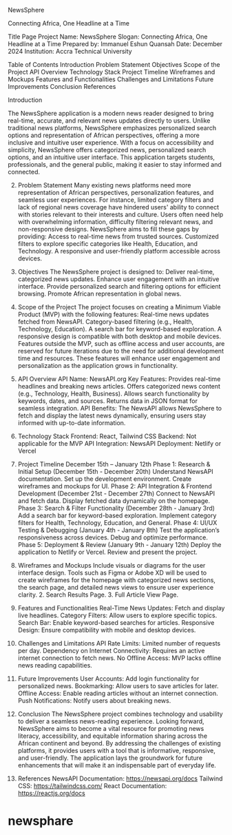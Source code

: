 NewsSphere













Connecting Africa, One Headline at a Time

Title Page
Project Name: NewsSphere
Slogan: Connecting Africa, One Headline at a Time
Prepared by:  Immanuel Eshun Quansah
Date: December 2024
Institution: Accra Technical University






Table of Contents
Introduction
Problem Statement
Objectives
Scope of the Project
API Overview
Technology Stack
Project Timeline
Wireframes and Mockups
Features and Functionalities
Challenges and Limitations
Future Improvements
Conclusion
References







Introduction

The NewsSphere application is a modern news reader designed to bring real-time, accurate, and relevant news updates directly to users. Unlike traditional news platforms, NewsSphere emphasizes personalized search options and representation of African perspectives, offering a more inclusive and intuitive user experience. With a focus on accessibility and simplicity, NewsSphere offers categorized news, personalized search options, and an intuitive user interface. This application targets students, professionals, and the general public, making it easier to stay informed and connected.





2. Problem Statement
Many existing news platforms need more representation of African perspectives, personalization features, and seamless user experiences. For instance, limited category filters and lack of regional news coverage have hindered users' ability to connect with stories relevant to their interests and culture. Users often need help with overwhelming information, difficulty filtering relevant news, and non-responsive designs. NewsSphere aims to fill these gaps by providing:
Access to real-time news from trusted sources.
Customized filters to explore specific categories like Health, Education, and Technology.
A responsive and user-friendly platform accessible across devices.



3. Objectives
The NewsSphere project is designed to:
Deliver real-time, categorized news updates.
Enhance user engagement with an intuitive interface.
Provide personalized search and filtering options for efficient browsing.
Promote African representation in global news.





4. Scope of the Project
The project focuses on creating a Minimum Viable Product (MVP) with the following features:
Real-time news updates fetched from NewsAPI.
Category-based filtering (e.g., Health, Technology, Education).
A search bar for keyword-based exploration.
A responsive design is compatible with both desktop and mobile devices.
Features outside the MVP, such as offline access and user accounts, are reserved for future iterations due to the need for additional development time and resources. These features will enhance user engagement and personalization as the application grows in functionality.

5. API Overview
API Name: NewsAPI.org
Key Features:
Provides real-time headlines and breaking news articles.
Offers categorized news content (e.g., Technology, Health, Business).
Allows search functionality by keywords, dates, and sources.
Returns data in JSON format for seamless integration.
API Benefits: The NewsAPI allows NewsSphere to fetch and display the latest news dynamically, ensuring users stay informed with up-to-date information.





6. Technology Stack
Frontend: React, Tailwind CSS
Backend: Not applicable for the MVP
API Integration: NewsAPI
Deployment: Netlify or Vercel


7. Project Timeline
December 15th – January 12th
Phase 1: Research & Initial Setup (December 15th - December 20th)
Understand NewsAPI documentation.
Set up the development environment.
Create wireframes and mockups for UI.
Phase 2: API Integration & Frontend Development (December 21st - December 27th)
Connect to NewsAPI and fetch data.
Display fetched data dynamically on the homepage.
Phase 3: Search & Filter Functionality (December 28th - January 3rd)
Add a search bar for keyword-based exploration.
Implement category filters for Health, Technology, Education, and General.
Phase 4: UI/UX Testing & Debugging (January 4th - January 8th)
Test the application’s responsiveness across devices.
Debug and optimize performance.
Phase 5: Deployment & Review (January 9th - January 12th)
Deploy the application to Netlify or Vercel.
Review and present the project.

8. Wireframes and Mockups
Include visuals or diagrams for the user interface design. Tools such as Figma or Adobe XD will be used to create wireframes for the homepage with categorized news sections, the search page, and detailed news views to ensure user experience clarity. 2. Search Results Page. 3. Full Article View Page.

9. Features and Functionalities
Real-Time News Updates: Fetch and display live headlines.
Category Filters: Allow users to explore specific topics.
Search Bar: Enable keyword-based searches for articles.
Responsive Design: Ensure compatibility with mobile and desktop devices.

10. Challenges and Limitations
API Rate Limits: Limited number of requests per day.
Dependency on Internet Connectivity: Requires an active internet connection to fetch news.
No Offline Access: MVP lacks offline news reading capabilities.

11. Future Improvements
User Accounts: Add login functionality for personalized news.
Bookmarking: Allow users to save articles for later.
Offline Access: Enable reading articles without an internet connection.
Push Notifications: Notify users about breaking news.

12. Conclusion
The NewsSphere project combines technology and usability to deliver a seamless news-reading experience. Looking forward, NewsSphere aims to become a vital resource for promoting news literacy, accessibility, and equitable information sharing across the African continent and beyond. By addressing the challenges of existing platforms, it provides users with a tool that is informative, responsive, and user-friendly. The application lays the groundwork for future enhancements that will make it an indispensable part of everyday life.

13. References
NewsAPI Documentation: https://newsapi.org/docs 
Tailwind CSS: https://tailwindcss.com/
React Documentation: https://reactjs.org/docs


# newsphare